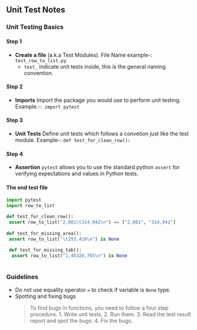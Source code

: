 ## Unit Test Notes

### Unit Testing Basics

#### Step 1
* **Create a file** (a.k.a Test Modules). File Name example-: `test_row_to_list.py`
  * `test_` indicate unit tests inside, this is the general naming convention.

#### Step 2 
* **Imports** Import the package you  would use to perform unit testing. Example.-:` import pytest`

#### Step 3
* **Unit Tests**  Define unit tests which follows a convetion just like the test module. Example-:  `def test_for_clean_row():`

#### Step 4 
* **Assertion** `pytest` allows you to use the standard python `assert` for verifying expectations and values in Python tests.


#### The end test file

```py
import pytest
import row_to_list

def test_for_clean_row():
 assert row_to_list("2,081\t314,942\n") == ["2,081", "314,942"]
 
def test_for_missing_area():
 assert row_to_list("\t293,410\n") is None
 
 def test_for_missing_tab():
  assert row_to_list("1,46328,765\n") is None
  
```
### Guidelines 
* Do not use equality operator `=` to check if variable is `None` type.
* Spotting and fixing bugs
    > To find bugs in functions, you need to follow a four step procedure.
        1. Write unit tests.
        2. Run them.
        3. Read the test result report and spot the bugs.
        4. Fix the bugs.

